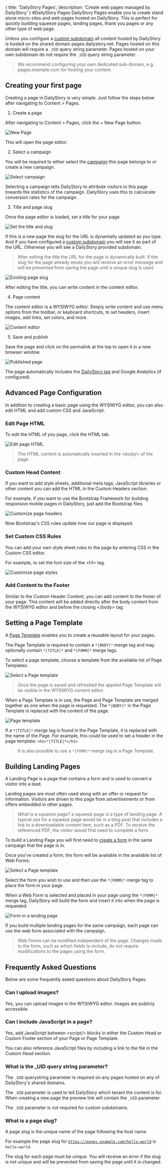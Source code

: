 {
title: 'DailyStory Pages',
description: 'Create web pages managed by DailyStory'
}
#DailyStory Pages
DailyStory Pages enable you to create stand alone micro-sites and web pages hosted on DailyStory. This is perfect for quickly building squeeze pages, landing pages, thank you pages or any other type of web page.

Unless you configure a [custom subdomain](https://docs.dailystory.com/install/subdomain) all content hosted by DailyStory is hosted on the shared domain pages.dailystory.net. Pages hosted on this domain will require a <code>_UID</code> query string parameter. Pages hosted on your own subdomain do not require the <code>_UID</code> query string parameter.

> We recommend configuring your own dedicated sub-domain, e.g. pages.example.com for hosting your content.

## Creating your first page
Creating a page in DailyStory is very simple. Just follow the steps below after navigating to Content > Pages.

<ol class="step"><li value="1">Create a page</li></ol>
After navigating to Content > Pages, click the + New Page button:

![New Page](/articles/pages/pages-01.png "Create a page")

This will open the page editor. 

<ol class="step"><li value="2">Select a campaign</li></ol>

You will be required to either select the [campaign](https://docs.dailystory.com/campaigns/) this page belongs to or create a new campaign.

![Select campaign](/articles/pages/pages-02.png "Select campaign")

Selecting a campaign tells DailyStory to attribute visitors to this page towards the statistics of the campaign. DailyStory uses this to calculcate conversion rates for the campaign.

<ol class="step"><li value="3">Title and page slug</li></ol>
Once the page editor is loaded, set a title for your page.

![Set the title and slug](/articles/pages/pages-03.png "Set the title and slug")

If this is a new page the slug for the URL is dynamially updated as you type. And if you have configured a [custom subdomain](https://docs.dailystory.com/install/subdomain) you will see it as part of the URL. Otherwise you will see a DailyStory provided subdomain.

> After editing the title the URL for the page is dynamically built. If the slug for the page already exists you will receive an error message and will be prevented from saving the page until a unique slug is used.

![Existing page slug](/articles/pages/pages-04.png "Existing page slug")

After editing the title, you can write content in the content editor.

<ol class="step"><li value="4">Page content</li></ol>

The content editor is a WYSIWYG editor. Simply write content and use menu options from the toolbar, or keyboard shortcuts, to set headers, insert images, add links, set colors, and more.

![Content editor](/articles/pages/pages-05.png "Content editor")

<ol class="step"><li value="5">Save and publish</li></ol>

Save the page and click on the permalink at the top to open it in a new browser window.

![Published page](/articles/pages/pages-06.png "Published page")

The page automatically includes the [DailyStory tag](https://docs.dailystory.com/install/) and Google Analytics (if configured).

## Advanced Page Configuration

In addition to creating a basic page using the WYSIWYG editor, you can also edit HTML and add custom CSS and JavaScript.

### Edit Page HTML

To edit the HTML of you page, click the HTML tab.

![Edit page HTML](/articles/pages/pages-07.png "Edit page HTML")

> The HTML content is automatically inserted in the &lt;body/&gt; of the page.

### Custom Head Content

If you want to add style sheets, additional meta tags, JavaScript libraries or other content you can add the HTML in the Custom Headers section.

For example, if you want to use the Bootstrap Framework for building responsive mobile pages in DailyStory, just add the Bootstrap files.

![Customize page headers](/articles/pages/pages-08.png "Customize page headers")

Now Bootstrap's CSS rules update how our page is displayed.

### Set Custom CSS Rules

You can add your own style sheet rules to the page by entering CSS in the Custom CSS editor.

For example, to set the font size of the &lt;h1&gt; tag.

![Customize page styles](/articles/pages/pages-09.png "Customize page styles")

### Add Content to the Footer

Similar to the Custom Header Content, you can add content to the footer of your page. This content will be added directly after the body content from the WYSIWYG editor and before the closing &lt;/body&gt; tag.

## Setting a Page Template

A [Page Template](https://docs.dailystory.com/pages/pagetemplate) enables you to create a reusable layout for your pages.

The Page Template is required to contain a <code>\*|BODY|\*</code> merge tag and may optionally contain <code>\*|TITLE|\*</code> and <code>\*|FORM|\*</code> merge tags.

To select a page template, choose a template from the available list of Page Templates:

![Select a Page template](/articles/pages/pages-11.png "Select a Page template")

> Once the page is saved and refreshed the applied Page Template will be visible in the WYSIWYG content editor.

When a Page Template is in use, the Page and Page Template are merged together as one when the page is requested. The <code>\*|BODY|\*</code> in the Page Template is replaced with the content of the page.

![Page template](/articles/pages/pages-10.png "Page template")

If a <code>\*|TITLE|\*</code> merge tag is found in the Page Template, it is replaced with the name of the Page. For example, this could be used to set a header in the page template: <code>&lt;h1&gt;\*|TITLE|\*&lt;/h1&gt;</code>

> It is also possible to use a <code>\*|FORM|\*</code> merge tag in a Page Template.

## Building Landing Pages

A Landing Page is a page that contains a form and is used to convert a visitor into a lead.

Landing pages are most often used along with an offer or request for information. Visitors are driven to this page from advertisements or from offers embedded in other pages.

> *What is a squeeze page?* a squeeze page is a type of landing page. A typical use for a squeeze page would be in a blog post that includes a link to a downloadable content item, such as a PDF. To receive the referenced PDF, the visitor would first need to complete a form.

To build a Landing Page you will first need to [create a form](https://docs.dailystory.com/acquisition/web-forms/) in the same campaign that the page is in.

Once you've created a form, the form will be available in the available list of Web Forms:

![Select a Page template](/articles/pages/pages-11.png "Select a Page template")

Select the form you wish to use and then use the <code>\*|FORM|\*</code> merge tag to place the form in your page.

When a Web Form is selected and placed in your page using the <code>\*|FORM|\*</code> merge tag, DailyStory will build the form and insert it into when the page is requested.

![Form in a landing page](/articles/pages/pages-12.png "Form in a landing page")

If you build multiple landing pages for the same campaign, each page can use the web form associated with the campaign.

> Web Forms can be modified independent of the page. Changes made to the form, such as which fields to include, do not require modifications to the pages using the form.

## Frequently Asked Questions

Below are some frequently asked questions about DailyStory Pages.

### Can I upload images?
Yes, you can upload images in the WYSIWYG editor. Images are publicly accessible.

### Can I include JavaScript in a page?
Yes, add JavaScript between &lt;script/&gt; blocks in either the Custom Head or Custom Footer section of your Page or Page Template.

You can also reference JavaScript files by including a link to the file in the Custom Head section.

### What is the _UID query string parameter?
The <code>_UID</code> querystring parameter is required on any pages hosted on any of DailyStory's shared domains. 

The <code>_UID</code> parameter is used to tell DailyStory which tenant the content is for. When creating a new page the preview link will contain the <code>_UID</code> parameter. 

The <code>_UID</code> parameter is not required for custom subdomains.

### What is a page slug?
A page slug is the unique name of the page following the host name. 

For example the page slug for <code>https://pages.example.com/hello-world</code> is <code>hello-world</code>. 

The slug for each page must be unique. You will receive an error if the slug is not unique and will be prevented from saving the page until it is changed.
